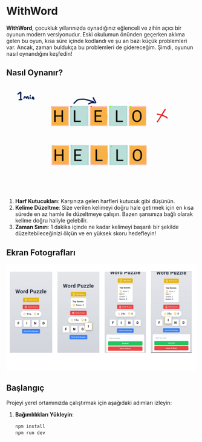 # WithWord

**WithWord**, çocukluk yıllarınızda oynadığınız eğlenceli ve zihin açıcı bir oyunun modern versiyonudur. Eski okulumun önünden geçerken aklıma gelen bu oyun, kısa süre içinde kodlandı ve şu an bazı küçük problemleri var. Ancak, zaman buldukça bu problemleri de gidereceğim. Şimdi, oyunun nasıl oynandığını keşfedin!

## Nasıl Oynanır?
![Nasıl oynanır](/public/Paragrafmetniniz.gif)

1. **Harf Kutucukları**: Karşınıza gelen harfleri kutucuk gibi düşünün.
2. **Kelime Düzeltme**: Size verilen kelimeyi doğru hale getirmek için en kısa sürede en az hamle ile düzeltmeye çalışın. Bazen şansınıza bağlı olarak kelime doğru haliyle gelebilir.
3. **Zaman Sınırı**: 1 dakika içinde ne kadar kelimeyi başarılı bir şekilde düzeltebileceğinizi ölçün ve en yüksek skoru hedefleyin!

## Ekran Fotografları
![App'in içeriği](/public/5.png)

## Başlangıç

Projeyi yerel ortamınızda çalıştırmak için aşağıdaki adımları izleyin:

1. **Bağımlılıkları Yükleyin**:
   ```bash
   npm install
   npm run dev
